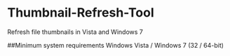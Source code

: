 # Thumbnail-Refresh-Tool
Refresh file thumbnails in Vista and Windows 7

##Minimum system requirements
Windows Vista / Windows 7 (32 / 64-bit)
